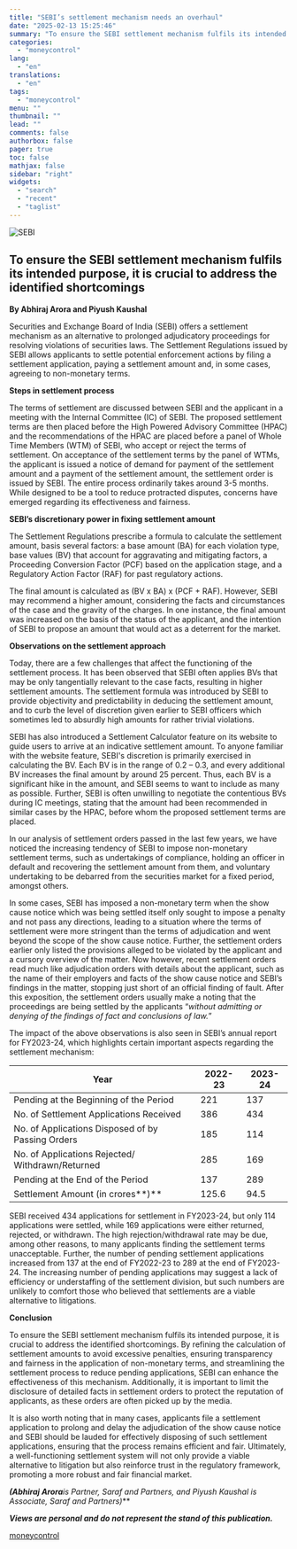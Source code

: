 ```yaml
---
title: "SEBI’s settlement mechanism needs an overhaul"
date: "2025-02-13 15:25:46"
summary: "To ensure the SEBI settlement mechanism fulfils its intended purpose, it is crucial to address the identified shortcomings By Abhiraj Arora and Piyush KaushalSecurities and Exchange Board of India (SEBI) offers a settlement mechanism as an alternative to prolonged adjudicatory proceedings for resolving violations of securities laws. The Settlement Regulations..."
categories:
  - "moneycontrol"
lang:
  - "en"
translations:
  - "en"
tags:
  - "moneycontrol"
menu: ""
thumbnail: ""
lead: ""
comments: false
authorbox: false
pager: true
toc: false
mathjax: false
sidebar: "right"
widgets:
  - "search"
  - "recent"
  - "taglist"
---
```


![SEBI](//stat1.moneycontrol.com/mcnews//images/grey_bg.gif "SEBI")

To ensure the SEBI settlement mechanism fulfils its intended purpose, it is crucial to address the identified shortcomings
--------------------------------------------------------------------------------------------------------------------------

 

**By Abhiraj Arora and Piyush Kaushal**

Securities and Exchange Board of India (SEBI) offers a settlement mechanism as an alternative to prolonged adjudicatory proceedings for resolving violations of securities laws. The Settlement Regulations issued by SEBI allows applicants to settle potential enforcement actions by filing a settlement application, paying a settlement amount and, in some cases, agreeing to non-monetary terms.

**Steps in settlement process**

The terms of settlement are discussed between SEBI and the applicant in a meeting with the Internal Committee (IC) of SEBI. The proposed settlement terms are then placed before the High Powered Advisory Committee (HPAC) and the recommendations of the HPAC are placed before a panel of Whole Time Members (WTM) of SEBI, who accept or reject the terms of settlement. On acceptance of the settlement terms by the panel of WTMs, the applicant is issued a notice of demand for payment of the settlement amount and a payment of the settlement amount, the settlement order is issued by SEBI. The entire process ordinarily takes around 3-5 months. While designed to be a tool to reduce protracted disputes, concerns have emerged regarding its effectiveness and fairness.

**SEBI’s discretionary power in fixing settlement amount**

The Settlement Regulations prescribe a formula to calculate the settlement amount, basis several factors: a base amount (BA) for each violation type, base values (BV) that account for aggravating and mitigating factors, a Proceeding Conversion Factor (PCF) based on the application stage, and a Regulatory Action Factor (RAF) for past regulatory actions.

The final amount is calculated as (BV x BA) x (PCF + RAF). However, SEBI may recommend a higher amount, considering the facts and circumstances of the case and the gravity of the charges. In one instance, the final amount was increased on the basis of the status of the applicant, and the intention of SEBI to propose an amount that would act as a deterrent for the market.

**Observations on the settlement approach**

Today, there are a few challenges that affect the functioning of the settlement process. It has been observed that SEBI often applies BVs that may be only tangentially relevant to the case facts, resulting in higher settlement amounts. The settlement formula was introduced by SEBI to provide objectivity and predictability in deducing the settlement amount, and to curb the level of discretion given earlier to SEBI officers which sometimes led to absurdly high amounts for rather trivial violations.

SEBI has also introduced a Settlement Calculator feature on its website to guide users to arrive at an indicative settlement amount. To anyone familiar with the website feature, SEBI's discretion is primarily exercised in calculating the BV. Each BV is in the range of 0.2 – 0.3, and every additional BV increases the final amount by around 25 percent. Thus, each BV is a significant hike in the amount, and SEBI seems to want to include as many as possible. Further, SEBI is often unwilling to negotiate the contentious BVs during IC meetings, stating that the amount had been recommended in similar cases by the HPAC, before whom the proposed settlement terms are placed.

In our analysis of settlement orders passed in the last few years, we have noticed the increasing tendency of SEBI to impose non-monetary settlement terms, such as undertakings of compliance, holding an officer in default and recovering the settlement amount from them, and voluntary undertaking to be debarred from the securities market for a fixed period, amongst others.

In some cases, SEBI has imposed a non-monetary term when the show cause notice which was being settled itself only sought to impose a penalty and not pass any directions, leading to a situation where the terms of settlement were more stringent than the terms of adjudication and went beyond the scope of the show cause notice. Further, the settlement orders earlier only listed the provisions alleged to be violated by the applicant and a cursory overview of the matter. Now however, recent settlement orders read much like adjudication orders with details about the applicant, such as the name of their employers and facts of the show cause notice and SEBI’s findings in the matter, stopping just short of an official finding of fault. After this exposition, the settlement orders usually make a noting that the proceedings are being settled by the applicants “*without admitting or denying of the findings of fact and conclusions of law.*”

The impact of the above observations is also seen in SEBI’s annual report for FY2023-24, which highlights certain important aspects regarding the settlement mechanism:

| **Year** | **2022-23** | **2023-24** |
| --- | --- | --- |
| Pending at the Beginning of the Period | 221 | 137 |
| No. of Settlement Applications Received | 386 | 434 |
| No. of Applications Disposed of by Passing Orders | 185 | 114 |
| No. of Applications Rejected/ Withdrawn/Returned | 285 | 169 |
| Pending at the End of the Period | 137 | 289 |
| Settlement Amount (in crores**)** | 125.6 | 94.5 |

  
SEBI received 434 applications for settlement in FY2023-24, but only 114 applications were settled, while 169 applications were either returned, rejected, or withdrawn. The high rejection/withdrawal rate may be due, among other reasons, to many applicants finding the settlement terms unacceptable. Further, the number of pending settlement applications increased from 137 at the end of FY2022-23 to 289 at the end of FY2023-24. The increasing number of pending applications may suggest a lack of efficiency or understaffing of the settlement division, but such numbers are unlikely to comfort those who believed that settlements are a viable alternative to litigations.

**Conclusion**

To ensure the SEBI settlement mechanism fulfils its intended purpose, it is crucial to address the identified shortcomings. By refining the calculation of settlement amounts to avoid excessive penalties, ensuring transparency and fairness in the application of non-monetary terms, and streamlining the settlement process to reduce pending applications, SEBI can enhance the effectiveness of this mechanism. Additionally, it is important to limit the disclosure of detailed facts in settlement orders to protect the reputation of applicants, as these orders are often picked up by the media.

It is also worth noting that in many cases, applicants file a settlement application to prolong and delay the adjudication of the show cause notice and SEBI should be lauded for effectively disposing of such settlement applications, ensuring that the process remains efficient and fair. Ultimately, a well-functioning settlement system will not only provide a viable alternative to litigation but also reinforce trust in the regulatory framework, promoting a more robust and fair financial market.

***(Abhiraj Arora**is Partner, Saraf and Partners, and Piyush Kaushal is Associate, Saraf and Partners)***

***Views are personal and do not represent the stand of this publication.***

[moneycontrol](https://www.moneycontrol.com/news/opinion/sebi-s-settlement-mechanism-needs-an-overhaul-12939592.html)
